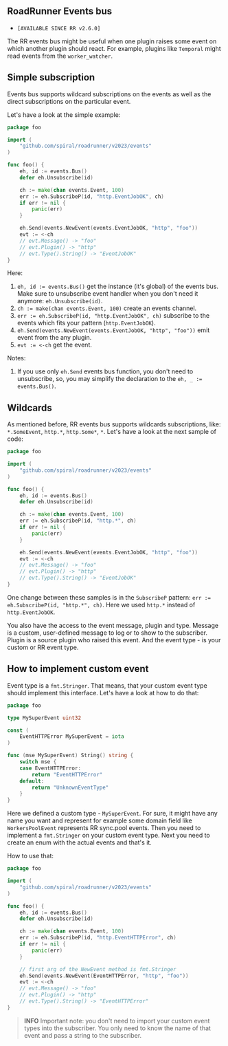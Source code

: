 ## RoadRunner Events bus

- `[AVAILABLE SINCE RR v2.6.0]`

The RR events bus might be useful when one plugin raises some event on which another plugin should react. For example,
plugins like `Temporal` might read events from the `worker_watcher`.

## Simple subscription

Events bus supports wildcard subscriptions on the events as well as the direct subscriptions on the particular event.

Let's have a look at the simple example:

```go
package foo

import (
    "github.com/spiral/roadrunner/v2023/events"
)

func foo() {
    eh, id := events.Bus()
    defer eh.Unsubscribe(id)

    ch := make(chan events.Event, 100)
    err := eh.SubscribeP(id, "http.EventJobOK", ch)
    if err != nil {
        panic(err)
    }

    eh.Send(events.NewEvent(events.EventJobOK, "http", "foo"))
    evt := <-ch
    // evt.Message() -> "foo"
    // evt.Plugin() -> "http"
    // evt.Type().String() -> "EventJobOK"
}
```

Here:
1. `eh, id := events.Bus()` get the instance (it's global) of the events bus. Make sure to unsubscribe event handler when you don't need it anymore: `eh.Unsubscribe(id)`.
2. `ch := make(chan events.Event, 100)` create an events channel.
3. `err := eh.SubscribeP(id, "http.EventJobOK", ch)` subscribe to the events which fits your pattern (`http.EventJobOK`).
4. `eh.Send(events.NewEvent(events.EventJobOK, "http", "foo"))` emit event from the any plugin.
5. `evt := <-ch` get the event.

Notes:
1. If you use only `eh.Send` events bus function, you don't need to unsubscribe, so, you may simplify the declaration to the `eh, _ := events.Bus()`.

## Wildcards

As mentioned before, RR events bus supports wildcards subscriptions, like: `*.SomeEvent`, `http.*`, `http.Some*`, `*`.
Let's have a look at the next sample of code:

```go
package foo

import (
    "github.com/spiral/roadrunner/v2023/events"
)

func foo() {
    eh, id := events.Bus()
    defer eh.Unsubscribe(id)

    ch := make(chan events.Event, 100)
    err := eh.SubscribeP(id, "http.*", ch)
    if err != nil {
        panic(err)
    }

    eh.Send(events.NewEvent(events.EventJobOK, "http", "foo"))
    evt := <-ch
    // evt.Message() -> "foo"
    // evt.Plugin() -> "http"
    // evt.Type().String() -> "EventJobOK"
}
```

One change between these samples is in the `SubscribeP` pattern: `err := eh.SubscribeP(id, "http.*", ch)`. Here we used `http.*` instead of `http.EventJobOK`.

You also have the access to the event message, plugin and type. Message is a custom, user-defined message to log or to show to the subscriber. Plugin is a source plugin who raised this event. And the event type - is your custom or RR event type.


## How to implement custom event

Event type is a `fmt.Stringer`. That means, that your custom event type should implement this interface. Let's have a look at how to do that:

```go
package foo

type MySuperEvent uint32

const (
    EventHTTPError MySuperEvent = iota
)

func (mse MySuperEvent) String() string {
    switch mse {
    case EventHTTPError:
        return "EventHTTPError"
    default:
        return "UnknownEventType"
    }
}
```

Here we defined a custom type - `MySuperEvent`. For sure, it might have any name you want and represent for example some domain field like `WorkersPoolEvent` represents RR sync.pool events. Then you need to implement a `fmt.Stringer` on your custom event type.
Next you need to create an enum with the actual events and that's it.

How to use that:
```go
package foo

import (
    "github.com/spiral/roadrunner/v2023/events"
)

func foo() {
    eh, id := events.Bus()
    defer eh.Unsubscribe(id)

    ch := make(chan events.Event, 100)
    err := eh.SubscribeP(id, "http.EventHTTPError", ch)
    if err != nil {
        panic(err)
    }

	// first arg of the NewEvent method is fmt.Stringer
    eh.Send(events.NewEvent(EventHTTPError, "http", "foo"))
    evt := <-ch
    // evt.Message() -> "foo"
    // evt.Plugin() -> "http"
    // evt.Type().String() -> "EventHTTPError"
}
```

> **INFO**
> Important note: you don't need to import your custom event types into the subscriber. You only need to know the name of that event and pass a string to the subscriber.

